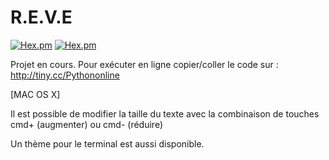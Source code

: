 # R.E.V.E

[![Hex.pm](https://img.shields.io/badge/%3C%2F%3E%20Language-Python%202.7-blue.svg)]()
[![Hex.pm](https://img.shields.io/badge/Progression%20du%20projet-70%25-green.svg)]()


Projet en cours.
Pour exécuter en ligne copier/coller le code sur :
http://tiny.cc/Pythononline

[MAC OS X]

Il est possible de modifier la taille du texte avec la combinaison de touches cmd+ (augmenter) ou cmd- (réduire)

Un thème pour le terminal est aussi disponible.

